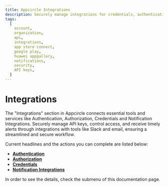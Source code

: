 ```yaml
---
title: Appcircle Integrations
description: Securely manage integrations for credentials, authentications, and notifications to streamline your app publishing workflow in Appcircle.
tags:
  [
    account,
    organization,
    api,
    integrations,
    app store connect,
    google play,
    huawei appgallery,
    notifications,
    security,
    API keys,
  ]
---
```


# Integrations

The "Integrations" section in Appcircle connects essential tools and services like Authentication, Authorization, Credentials and Notification Integrations. Securely manage API keys, control access, and receive timely alerts through integrations with tools like Slack and email, ensuring a streamlined and secure workflow.

Current headlines and the actions you can complete are listed below:

- [**Authentication**](/account/my-organization/integrations/authentications)
- [**Authorization**](/account/my-organization/integrations/authorization)
- [**Credentials**](/account/my-organization/integrations/credentials)
- [**Notification Integrations**](/account/my-organization/integrations/notification-integrations)

In order to see the details, check the submenu of this documentation page.

